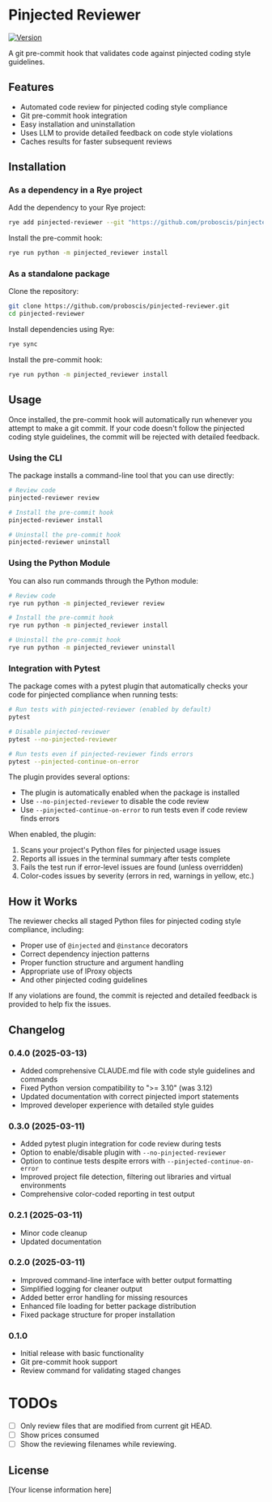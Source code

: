 # Pinjected Reviewer

[![Version](https://img.shields.io/badge/version-0.4.0-blue.svg)](https://github.com/proboscis/pinjected-reviewer)

A git pre-commit hook that validates code against pinjected coding style guidelines.

## Features

- Automated code review for pinjected coding style compliance
- Git pre-commit hook integration
- Easy installation and uninstallation
- Uses LLM to provide detailed feedback on code style violations
- Caches results for faster subsequent reviews

## Installation

### As a dependency in a Rye project

Add the dependency to your Rye project:

```bash
rye add pinjected-reviewer --git "https://github.com/proboscis/pinjected-reviewer.git"
```

Install the pre-commit hook:

```bash
rye run python -m pinjected_reviewer install
```

### As a standalone package

Clone the repository:

```bash
git clone https://github.com/proboscis/pinjected-reviewer.git
cd pinjected-reviewer
```

Install dependencies using Rye:

```bash
rye sync
```

Install the pre-commit hook:

```bash
rye run python -m pinjected_reviewer install
```

## Usage

Once installed, the pre-commit hook will automatically run whenever you attempt to make a git commit. If your code doesn't follow the pinjected coding style guidelines, the commit will be rejected with detailed feedback.

### Using the CLI

The package installs a command-line tool that you can use directly:

```bash
# Review code
pinjected-reviewer review

# Install the pre-commit hook
pinjected-reviewer install

# Uninstall the pre-commit hook
pinjected-reviewer uninstall
```

### Using the Python Module

You can also run commands through the Python module:

```bash
# Review code
rye run python -m pinjected_reviewer review

# Install the pre-commit hook
rye run python -m pinjected_reviewer install

# Uninstall the pre-commit hook
rye run python -m pinjected_reviewer uninstall
```

### Integration with Pytest

The package comes with a pytest plugin that automatically checks your code for pinjected compliance when running tests:

```bash
# Run tests with pinjected-reviewer (enabled by default)
pytest

# Disable pinjected-reviewer
pytest --no-pinjected-reviewer

# Run tests even if pinjected-reviewer finds errors
pytest --pinjected-continue-on-error
```

The plugin provides several options:

- The plugin is automatically enabled when the package is installed
- Use `--no-pinjected-reviewer` to disable the code review
- Use `--pinjected-continue-on-error` to run tests even if code review finds errors

When enabled, the plugin:
1. Scans your project's Python files for pinjected usage issues
2. Reports all issues in the terminal summary after tests complete
3. Fails the test run if error-level issues are found (unless overridden)
4. Color-codes issues by severity (errors in red, warnings in yellow, etc.)

## How it Works

The reviewer checks all staged Python files for pinjected coding style compliance, including:

- Proper use of `@injected` and `@instance` decorators
- Correct dependency injection patterns
- Proper function structure and argument handling
- Appropriate use of IProxy objects
- And other pinjected coding guidelines

If any violations are found, the commit is rejected and detailed feedback is provided to help fix the issues.

## Changelog

### 0.4.0 (2025-03-13)
- Added comprehensive CLAUDE.md file with code style guidelines and commands
- Fixed Python version compatibility to ">= 3.10" (was 3.12)
- Updated documentation with correct pinjected import statements
- Improved developer experience with detailed style guides

### 0.3.0 (2025-03-11)
- Added pytest plugin integration for code review during tests
- Option to enable/disable plugin with `--no-pinjected-reviewer`
- Option to continue tests despite errors with `--pinjected-continue-on-error`
- Improved project file detection, filtering out libraries and virtual environments
- Comprehensive color-coded reporting in test output

### 0.2.1 (2025-03-11)
- Minor code cleanup
- Updated documentation

### 0.2.0 (2025-03-11)
- Improved command-line interface with better output formatting
- Simplified logging for cleaner output
- Added better error handling for missing resources
- Enhanced file loading for better package distribution
- Fixed package structure for proper installation

### 0.1.0
- Initial release with basic functionality
- Git pre-commit hook support
- Review command for validating staged changes

# TODOs
- [ ] Only review files that are modified from current git HEAD.
- [ ] Show prices consumed
- [ ] Show the reviewing filenames while reviewing.

## License

[Your license information here]